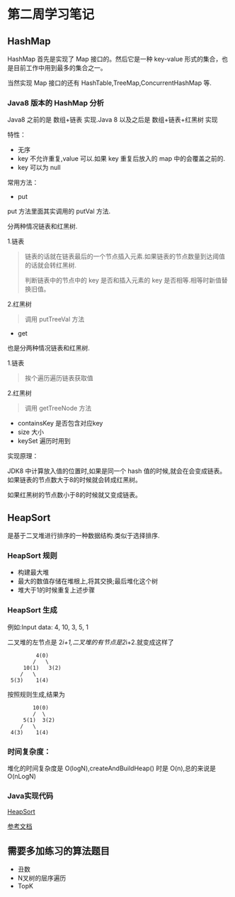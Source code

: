 # 第二周学习笔记

## HashMap

HashMap 首先是实现了 Map 接口的。然后它是一种 key-value 形式的集合，也是目前工作中用到最多的集合之一。

当然实现 Map 接口的还有 HashTable,TreeMap,ConcurrentHashMap 等.


### Java8 版本的 HashMap 分析

Java8 之前的是 数组+链表 实现.Java 8 以及之后是 数组+链表+红黑树 实现

特性：

- 无序
- key 不允许重复,value 可以.如果 key 重复后放入的 map 中的会覆盖之前的.
- key 可以为 null

常用方法：

- put

put 方法里面其实调用的 putVal 方法.

分两种情况链表和红黑树.

1.链表
> 链表的话就在链表最后的一个节点插入元素.如果链表的节点数量到达阈值的话就会转红黑树.
>
> 判断链表中的节点中的 key 是否和插入元素的 key 是否相等.相等时新值替换旧值。

2.红黑树
> 调用 putTreeVal 方法

- get

也是分两种情况链表和红黑树.

1.链表
> 挨个遍历遍历链表获取值

2.红黑树
> 调用 getTreeNode 方法


- containsKey 是否包含对应key
- size 大小
- keySet 遍历时用到

实现原理：

JDK8 中计算放入值的位置时,如果是同一个 hash 值的时候,就会在会变成链表。如果链表的节点数大于8的时候就会转成红黑树。

如果红黑树的节点数小于8的时候就又变成链表。

## HeapSort

是基于二叉堆进行排序的一种数据结构.类似于选择排序.


### HeapSort 规则

- 构建最大堆
- 最大的数值存储在堆根上,将其交换;最后堆化这个树
- 堆大于1的时候重复上述步骤

### HeapSort 生成

例如:Input data: 4, 10, 3, 5, 1

二叉堆的左节点是 2*i+1,二叉堆的有节点是2*i+2.就变成这样了


```
         4(0)
        /   \
     10(1)   3(2)
    /   \
 5(3)    1(4)
```

按照规则生成,结果为

```
        10(0)
        /  \
     5(1)  3(2)
    /   \
 4(3)    1(4)
```


### 时间复杂度：

堆化的时间复杂度是 O(logN),createAndBuildHeap() 时是 O(n),总的来说是 O(nLogN)

### Java实现代码

[HeapSort](https://github.com/helloGitHubQ/algorithm012/blob/master/Week_02/HeapSort.java)

[参考文档](https://www.geeksforgeeks.org/heap-sort/)

## 需要多加练习的算法题目

- 丑数
- N叉树的层序遍历
- TopK
